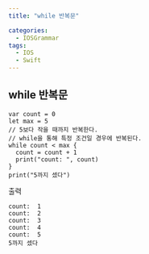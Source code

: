 ```yaml
---
title: "while 반복문"

categories:
  - IOSGrammar
tags:
  - IOS
  - Swift
---
```


## while 반복문  

~~~
var count = 0
let max = 5
// 5보다 작을 때까지 반복한다.
// while을 통해 특정 조건일 경우에 반복된다.
while count < max {
  count = count + 1
  print("count: ", count)
}
print("5까지 셌다")
~~~   

출력  
~~~
count:  1
count:  2
count:  3
count:  4
count:  5
5까지 셌다
~~~  
